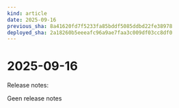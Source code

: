 ```yaml
---
kind: article
date: 2025-09-16
previous_sha: 8a41620fd7f5233fa85bddf5085ddbd22fe38978
deployed_sha: 2a18260b5eeeafc96a9ae7faa3c009df03cc8df0
---
```


# 2025-09-16

Release notes:

Geen release notes

